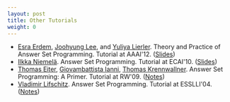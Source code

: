 ```yaml
---
layout: post
title: Other Tutorials
weight: 0
---
```


- [Esra Erdem](http://people.sabanciuniv.edu/esraerdem), 
  [Joohyung Lee](http://peace.eas.asu.edu/joolee), and 
  [Yuliya Lierler](http://www.cs.utexas.edu/~yuliya).
  Theory and Practice of Answer Set Programming.
  Tutorial at AAAI'12.
  ([Slides](http://peace.eas.asu.edu/aaai12tutorial/asp-tutorial-aaai.pdf))
- [Ilkka Niemelä](http://users.ics.aalto.fi/ini).
  Answer Set Programming.
  Tutorial at ECAI'10.
  ([Slides](http://users.ics.tkk.fi//ini/papers/niemela-ecai2010-tutorial-ASP.pdf))
- [Thomas Eiter](http://www.kr.tuwien.ac.at/staff/eiter), 
  [Giovambattista Ianni](https://www.mat.unical.it/~ianni),
  [Thomas Krennwallner](http://www.kr.tuwien.ac.at/staff/tkren).
  Answer Set Programming: A Primer.
  Tutorial at RW'09.
  ([Notes](http://www.kr.tuwien.ac.at/staff/tkren/pub/2009/rw2009-asp.pdf))
- [Vladimir Lifschitz](http://www.cs.utexas.edu/~vl).
  Answer Set Programming.
  Tutorial at ESSLLI'04.
  ([Notes](http://www.cs.utexas.edu/~vl/papers/esslli.ps))
